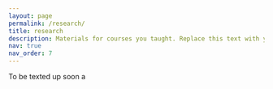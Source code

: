 ```yaml
---
layout: page
permalink: /research/
title: research
description: Materials for courses you taught. Replace this text with your description.
nav: true
nav_order: 7
---
```

To be texted up soon a
